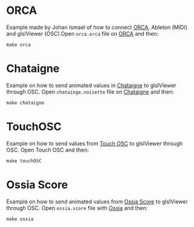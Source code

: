 # ORCA

Example made by Johan Ismael of how to connect [ORCA](https://100r.co/pages/orca.html), Ableton (MIDI) and glslViewer (OSC).Open `orca.orca` file on [ORCA](https://100r.co/pages/orca.html) and then:

```
make orca
```

# Chataigne 

Example on how to send animated values in [Chataigne](http://benjamin.kuperberg.fr/chataigne/en) to glslViewer through OSC. Open `chatainge.noisette` file on  [Chataigne](http://benjamin.kuperberg.fr/chataigne/en) and then:

```
make chataigne
```

# TouchOSC

Example on how to send values from [Touch OSC](https://hexler.net/products/touchosc) to glslViewer through OSC. Open Touch OSC and then:

```
make touchOSC
```

# Ossia Score

Example on how to send animated values from [Ossia Score](https://ossia.io/) to glslViewer through OSC. Open `ossia.score` file with [Ossia](https://ossia.io/) and then:

```
make ossia
```